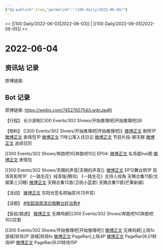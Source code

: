 ```yaml
---
{"dg-publish":true,"permalink":"/100-daily/2022-06-04/"}
---
```



<< [[100 Daily/2022-06-03\|2022-06-03]] | [[100 Daily/2022-06-05\|2022-06-05]] >>

# 2022-06-04

## 资讯站 记录

原博链接:

## Bot 记录

原博链接: https://weibo.com/7452765754/LwdnJaqRl

【行程】
长沙录制[[300 Events/302 Shows/开始推理吧\|开始推理吧]]8

【物料】
[[300 Events/302 Shows/开始推理吧\|开始推理吧]]:
[微博正文](https://m.weibo.cn/2162247381/4776674225557165) 剧照1P
[微博正文](https://m.weibo.cn/2162247381/4776711863927142) 表情包1P
[微博正文](https://m.weibo.cn/2162247381/4776711998409522) 11号公寓入住日记
[微博正文](https://m.weibo.cn/6466290670/4776726565748877) 节目片段-聊天群
[微博正文](https://m.weibo.cn/6466290670/4776730180716847) 追综日历

[[300 Events/302 Shows/奔跑吧10\|奔跑吧10]] EP04:
[微博正文](https://m.weibo.cn/5242381821/4776591429468631) 名场面live图
[微博正文](https://m.weibo.cn/5242381821/4776666922748897) 表情包

[[300 Events/302 Shows/天赐的声音\|天赐的声音]]:
[微博正文](https://m.weibo.cn/1315706994/4776636718778890) EP12舞台照1P
[](https://m.weibo.cn/1846843604/4776578997553788) 现场背影照1P
[](https://m.weibo.cn/2591595652/4776607103323320) 《一路生花》纯享版(腾讯)
[](https://m.weibo.cn/1670419227/4776702633314527) 《一路生花》主持人视角
[](https://m.weibo.cn/1371117067/4776622731296896) 天赐合集11首(文娱第三只眼)
[微博正文](https://m.weibo.cn/5876797510/4776636719043308) 天赐合集12首(卫视小蓝君)
[](https://m.weibo.cn/1591169702/4776557090702824) 天赐合集11首(芒果新娱)

【活动】
[微博正文](https://m.weibo.cn/7281898271/4776606520836559) 东阳光签名照抽奖(6.13开奖)

【话题】
[#张韶涵周深合唱舞台好治愈#](https://s.weibo.com/weibo?q=%23%E5%BC%A0%E9%9F%B6%E6%B6%B5%E5%91%A8%E6%B7%B1%E5%90%88%E5%94%B1%E8%88%9E%E5%8F%B0%E5%A5%BD%E6%B2%BB%E6%84%88%23)

【饭拍/路透】
[微博正文](https://m.weibo.cn/7495641082/4776737361364452) 无辣鸡翅|[[300 Events/302 Shows/奔跑吧10\|奔跑吧10]]花絮 

[[300 Events/302 Shows/开始推理吧\|开始推理吧]]
[微博正文](https://m.weibo.cn/7495641082/4776589814926356) 无辣鸡翅|上班fo
[](https://m.weibo.cn/1801743981/4776704012715181) 游城|转场2P
[](https://m.weibo.cn/1801743981/4776710467489510) 游城|转场fo
[微博正文](https://m.weibo.cn/7633014126/4776600099620005) PageRan|上班4P
[微博正文](https://m.weibo.cn/7633014126/4776635717650083) PageRan|6.01转场9P
[微博正文](https://m.weibo.cn/7633014126/4776642646115802) PageRan|6.01转场15P
